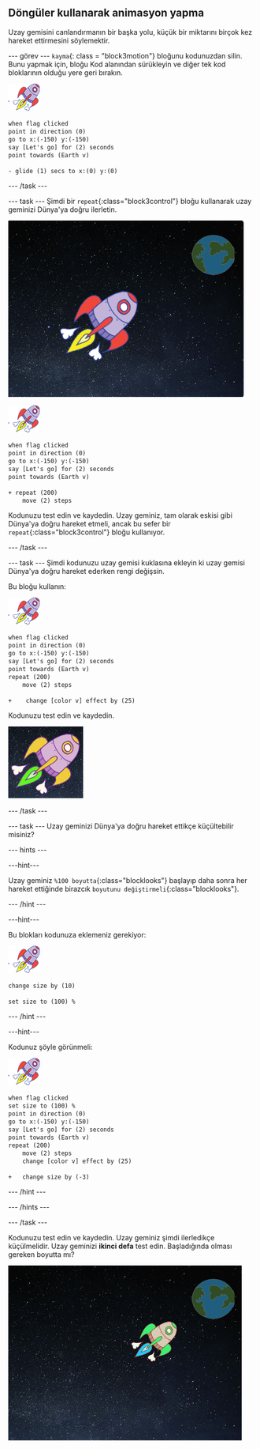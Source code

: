 ## Döngüler kullanarak animasyon yapma

Uzay gemisini canlandırmanın bir başka yolu, küçük bir miktarını birçok kez hareket ettirmesini söylemektir.

\--- görev \--- `kayma`{: class = "block3motion"} bloğunu kodunuzdan silin. Bunu yapmak için, bloğu Kod alanından sürükleyin ve diğer tek kod bloklarının olduğu yere geri bırakın.

![Uzay gemisi kuklası](images/sprite-spaceship.png)

```blocks3
when flag clicked
point in direction (0)
go to x:(-150) y:(-150)
say [Let's go] for (2) seconds
point towards (Earth v)

- glide (1) secs to x:(0) y:(0)
```

\--- /task \---

\--- task \--- Şimdi bir `repeat`{:class="block3control"} bloğu kullanarak uzay geminizi Dünya'ya doğru ilerletin.

![Bir uzay gemisi animasyonunu test etme](images/space-animate-stage.png)

![Uzay gemisi kuklası](images/sprite-spaceship.png)

```blocks3
when flag clicked
point in direction (0)
go to x:(-150) y:(-150)
say [Let's go] for (2) seconds
point towards (Earth v)

+ repeat (200)
    move (2) steps
```

Kodunuzu test edin ve kaydedin. Uzay geminiz, tam olarak eskisi gibi Dünya'ya doğru hareket etmeli, ancak bu sefer bir `repeat`{:class="block3control"} bloğu kullanıyor.

\--- /task \---

\--- task \--- Şimdi kodunuzu uzay gemisi kuklasına ekleyin ki uzay gemisi Dünya'ya doğru hareket ederken rengi değişsin.

Bu bloğu kullanın:

![Uzay gemisi kuklası](images/sprite-spaceship.png)

```blocks3
when flag clicked
point in direction (0)
go to x:(-150) y:(-150)
say [Let's go] for (2) seconds
point towards (Earth v)
repeat (200)
    move (2) steps

+    change [color v] effect by (25)
```

Kodunuzu test edin ve kaydedin.

![Renk değiştiren bir uzay gemisinin test edilmesi](images/space-colour-test.png)

\--- /task \---

\--- task \--- Uzay geminizi Dünya'ya doğru hareket ettikçe küçültebilir misiniz?

\--- hints \---

\---hint\---

Uzay geminiz `%100 boyutta`{:class="blocklooks"} başlayıp daha sonra her hareket ettiğinde birazcık `boyutunu değiştirmeli`{:class="blocklooks"}.

\--- /hint \---

\---hint\---

Bu blokları kodunuza eklemeniz gerekiyor:

![Uzay gemisi kuklası](images/sprite-spaceship.png)

```blocks3
change size by (10)

set size to (100) %
```

\--- /hint \---

\---hint\---

Kodunuz şöyle görünmeli:

![Uzay gemisi kuklası](images/sprite-spaceship.png)

```blocks3
when flag clicked
set size to (100) %
point in direction (0)
go to x:(-150) y:(-150)
say [Let's go] for (2) seconds
point towards (Earth v)
repeat (200)
    move (2) steps
    change [color v] effect by (25)

+   change size by (-3)
```

\--- /hint \---

\--- /hints \---

\--- /task \---

Kodunuzu test edin ve kaydedin. Uzay geminiz şimdi ilerledikçe küçülmelidir. Uzay geminizi **ikinci defa** test edin. Başladığında olması gereken boyutta mı?

![Küçülen bir uzay gemisinin test edilmesi](images/space-size-test.png)